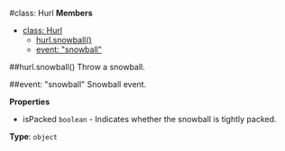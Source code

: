 <a name="Hurl"></a>
#class: Hurl
**Members**

* [class: Hurl](#Hurl)
  * [hurl.snowball()](#Hurl#snowball)
  * [event: "snowball"](#Hurl#event_snowball)

<a name="Hurl#snowball"></a>
##hurl.snowball()
Throw a snowball.

<a name="Hurl#event_snowball"></a>
##event: "snowball"
Snowball event.

**Properties**

- isPacked `boolean` - Indicates whether the snowball is tightly packed.  

**Type**: `object`  
